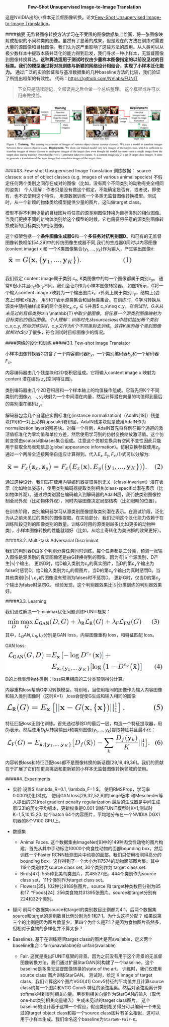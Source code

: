 <center><b>Few-Shot Unsupervised Image-to-Image Translation</b></center>

这是NVIDIA出的小样本无监督图像转换。论文[Few-Shot Unsupervised Image-to-Image Translation](resource/FUNIT/Few-Shot-Unsupervised-Image-to-Image-Translation.pdf)。

####摘要
无监督图像转换方法学习在不受限的图像数据集上绘画，将一张图像映射成相似的不同种类的图像。虽然有了显著的成果，但是现在的方法在训练时需要大量的源图像和目标图像。我们认为这严重影响了这些方法的应用。从人类可以从极少数样本中提取本质并泛化的能力得到启发，我们寻求一种小样本，无监督图像到图像转换算法。**这种算法适用于测试时仅由少量样本图像指定的以前没见过的目标类。我们的模型通过将对抗训练与新颖的网络设计相结合，实现了小样本泛化能力。** 通过广泛的实验验证和与基准数据集的几种baseline方法的比较，我们验证了所提出框架的有效性。
代码：https://github.com/NVlabs/FUNIT


>下文只是随读随记，全部读完之后会做一个总结整理。
这个框架或许可以用来做换脸。

![图1](resource/FUNIT/figure1.png)

#####3. Few-shot Unsupervised Image Translation
训练数据：
source classes: a set of object classes (e.g. images of various animal
species)
不假定任何两个类别之间存在成对的图像（比如，没有两个不同类别的动物有完全相同的姿势）
个人理解：作者只是没有做这个假定，不能确定是否有，或者说，即使有，也不去使用这个特性。
用源数据训练一个多类无监督图像转换模型。测试时，从一个新颖的物体类给模型提供少量的图片，这叫做target class。

模型不得不利用少量的目标图片将任意的源类别图像转换为目标类别的相似图像。
当我们更换不同的新物体类别给这个模型的时候，它也需要将任意的源类别图像转换成新的目标类别的相似图像。

这个框架包括一个**条件图像生成器G**和一个**多任务对抗判别器D**。和已有的无监督图像转换框架[54,29]中的传统图像生成器不同,我们的生成器G同时以内容图像(content image) x 和 一个K类图像集合${\{y_1,...,y_k\}}$作为输入，产生输出图像$\bar{x}$:
![output](resource/FUNIT/x.png)

我们假定 content image属于类别 $c_x$, K类图像中的每一个图像都属于类别$c_y$。
通常K很小并且$c_x$和$c_y$不同。我们会让G作为小样本图像转换器。
如图1所示，G将一个输入content image $x$映射为一个输出图片$\bar{x}$。$\bar{x}$外观上属于类别$c_y$，结构上(姿态上)却和$x$相近。
用$\mathbb{S}$和$\mathbb{T}$表示源类集合和目标类集合。在训练时，G学习转换从源类中随机抽样出来的两个类别$c_x,c_y\in \mathbb{S}$并且$ c_x\neq c_y$。在测试时，G从从未见过的目标类别$c\in \mathbb{T}$中取少量图像，将任意一个源类别图像映射为目标类别的相似图像。
个人理解：
训练时先从source class中随机抽出两个类别$c_x,c_y$,然后训练G时，$c_y$又作为K个不同类别去训练。这样K类的每个类别图像就相对$x$少了很多，符合测试时目标图像少的情况。

####网络的设计和训练
#####3.1. Few-shot Image Translator

小样本图像转换器G包含了一个内容编码器$E_x$，一个类别编码器$E_y$和一个解码器$F_x$。

内容编码器由几个残差块和2D卷积层组成。它将输入content image x 映射为 content 潜在编码 $z_x$(空间特征图)。

类别编码器由几个2D卷积层和一个样本轴上的均值操作组成。它首先将K个不同类别的图像${y_1,...,y_k}$映射为一个中间潜在向量，然后计算潜在向量的均值得到最后的类别潜在编码$z_y$。

解码器包含几个自适应实例标准化(instance normalization)（AdaIN[18]）残差块[19]和一对上采样(upscale)卷积层。AdaIN残差块就是使用AdaIN作为normalization layer的残差块。对每一个样例，AdaIN首先将样例在每个通道的激活值标准化为零均值和单位方差，然后使用学习到的仿射变换缩放激活值。这个仿射变换由scalars和biases集合组成。注意这个仿射变换具有空间不变性因此只能用于获取全局表观信息(global appearance information)。仿射变换参数使用$z_y$通过一个两层全连接网络自适应计算得到。代入$E_x,E_y,F_x$,(1)式可以分解为:
![output](resource/FUNIT/xbar2.png)

通过这种设计，我们旨在使用内容编码器提取类别无关（class-invariant）潜在表示（比如物体姿态），使用类别编码器提取类别相关(class-specific)潜在表示（比如物体外观）。通过将类别潜在编码输入到解码器的AdaIN层，我们使类别图像控制全局外观（比如物体外观），同时内容图像决定局部结构（比如眼睛的位置）。

在训练阶段，类别编码器学习从源类别图像提取类别潜在表示。在测试阶段，泛化为从之前未见过的类别的图像提取。在实验部分，我们证明这个泛化能力依赖于在训练阶段见到的图像类别的数量。训练G时用的源类别越多(比如更多的动物种类），小样本图像转换的性能就越好（比如，从哈士奇转化为美洲狮的效果更好）。

#####3.2. Multi-task Adversarial Discriminat

我们的判别器D由多个判别分类任务同时训练。每个任务都是二分类，预测一张输入图像是源类别的真实图像还是由G转换得到的图像。因为有$\left | \mathbb{S} \right |$个源类别，D产生$\left | \mathbb{S} \right |$个输出。
更新D时，给D输入类别为$c_x$的真实图片，当D的第$c_x$个输出为false时惩罚D。给D输入类别为$c_x$的假图片，当D的第$c_x$个输出为真时惩罚D。当其他类别($\left | \mathbb{S} \right |\setminus {c_x}$)的图像没有预测为falses时不惩罚D。
更新G时，仅当D的第$c_x$个输出为false时惩罚G。
经验发现，这个判别器效果比$\left | \mathbb{S} \right |$分类训练的判别器效果好。

#####3.3. Learning

我们通过解决一个minimax优化问题训练FUNIT框架：![minmax](resource/FUNIT/minmax.png)
其中，$L_GAN,L_R,L_F$分别是GAN loss，内容图像重构 loss，和特征匹配 loss。

GAN loss:
![GAN loss](resource/FUNIT/lgan.png)
D的上标表示物体类别；loss只用相应的二分类预测得分计算。

内容重构loss帮助G学习转换模型。特别地，当使用相同的图像作为输入内容图像和输入类别图像时（这时K=1）,loss会促使G生成和输入相同的图像
![recon loss](resource/FUNIT/lr.png)

特征匹配loss正则化训练。首先通过移除D的最后一层，构造一个特征提取器，用$D_f$表示。然后使用$D_f$从转换输出$\bar{x}$和类别图像${\{y_1,...,y_k\}}$提取特征并且最小化：
![feature ex loss](resource/FUNIT/lf.png)

内容转换loss和特征匹配loss都不是图像转换的新话题[29,19,49,36]。我们的贡献在于扩展了它们在更具挑战和更新颖的小样本无监督图像转换领域的使用。

#####4. Experiments

* 实验
  设置$ \lambda_R=0.1, \lambda_F=1 $。
  使用RMSProp，学习率0.0001优化(3)式。
  使用GAN loss[28,32,52,6]的hinge版本
  和Mescheder等人提出的[31]real gradient penalty regularization
  最后的生成器是中间生成器[23]的历史平均版本，更新权重是0.001
  训练FUNIT模型时K=1,测试时K=1,5,10,15,20.
  每个batch 64个内容图片，平均地分布在一个NVIDIA DGX1机器的8个V100 GPU上。

* 数据集
  * Animal Faces. 
  这个数据集由ImageNet[9]中的149种肉食性动物的图片构建。首先从其中手动标注10000个肉食性动物的面部bounding box。然后训练一个Faster RCNN检测图片中动物的面部。我们只使用检测得高分的bounding box。这样得到了一个大小为117574的动物面部图片集。其中119个类别作为source class set, 30个类别作为 target class set.
  * Birds[47].
  555种北美鸟类图片，共48527张。444个类别作为source class set，111个类别作为target class set。
  * Flowers[35].
  102种公8189张图片。source 和 target种类数目分别为85和17.
  *Foods[24].
  256类食物共31395张图片。source和target分别有224和32个类别。

* 疑问
前两个数据集source和target的类别数目比例都为4:1，后两个数据集source和target的类别数目比例分别为5:1和7:1。为什么这样分配？
如果说第三个的比例是因为图片数量少，第四个为什么是7:1？是因为食物图片虽然多，但相对于食物的多样化并不算太多？

* Baselines.
  基于在训练期间target class的图片是否available，定义两个baseline集合：fair(unavailable)和 unfair(available)
  * Fair.
  这就是提出FUNIT框架的背景。因为之前没有用于这个背景的无监督图像转换方法，我们通过扩展StarGAN[8]构建了一个baseline，这个baseline是多类无监督图像转换的state of the art。
  训练时，我们仅使用source class 图片训练StarGAN。
  测试时，给定 K image of target class，我们计算这K个图片VGG[41] Conv5特征的平均值并且计算source class的每一个图片和VGG Conv5 特征的余弦距离。然后对余弦距离计算softmax得到类别相关向量。用类别相关向量作为StarGAN的输入（取代one-hot类别相关向量输入）生成未见过的target class图片。
  这个baseline的设计基于这样一个假设，假设类别相关得分可以编码一个未见过的target object class和每一个source class图片有多么相似，这可以用于小样本生成。我们命名这个baseline为`StarGAN-Fair-K`。
  
    